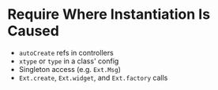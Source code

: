 # Require Where Instantiation Is Caused

- `autoCreate` refs in controllers
- `xtype` or `type` in a class' config
- Singleton access (e.g. `Ext.Msg`)
- `Ext.create`, `Ext.widget`, and `Ext.factory` calls